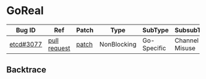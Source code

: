
# GoReal

| Bug ID|  Ref | Patch | Type | SubType | SubsubType |
| ----  | ---- | ----  | ---- | ---- | ---- |
|[etcd#3077]|[pull request]|[patch]| NonBlocking | Go-Specific | Channel Misuse |

[etcd#3077]:(etcd3077_test.go)
[patch]:https://github.com/etcd-io/etcd/pull/3077/files
[pull request]:https://github.com/etcd-io/etcd/pull/3077
 

## Backtrace

```
```

